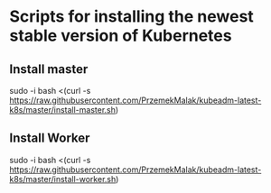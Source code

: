 # Scripts for installing the newest stable version of Kubernetes

## Install master
sudo -i
bash <(curl -s https://raw.githubusercontent.com/PrzemekMalak/kubeadm-latest-k8s/master/install-master.sh)


## Install Worker
sudo -i
bash <(curl -s https://raw.githubusercontent.com/PrzemekMalak/kubeadm-latest-k8s/master/install-worker.sh)
